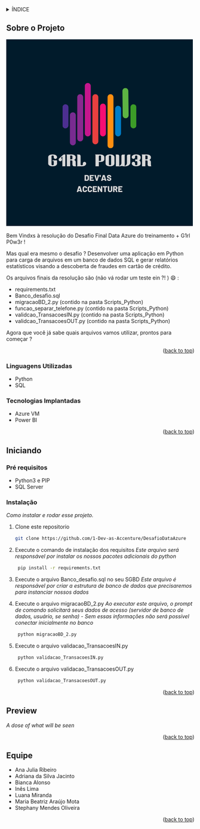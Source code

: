 <div id="top"></div>


<!-- TABLE OF CONTENTS -->
<details>
  <summary>ÍNDICE</summary>
  <ol>
    <li>
      <a href="#about-the-project">Sobre o Projeto</a>
      <ul>
        <li><a href="#built-with">Linguagens Utilizadas</a></li>
      </ul>
      <ul>
        <li><a href="#built-with">Tecnologias Implantadas</a></li>
      </ul>
    </li>
    <li>
      <a href="#getting-started">Iniciando</a>
      <ul>
        <li><a href="#prerequisites">Pré requisitos</a></li>
        <li><a href="#installation">Instalação</a></li>
      </ul>
    </li>
    <li><a href="#Preview">Preview</a></li>
    <li><a href="#contact">Equipe </a></li>
    
  </ol>
</details>

<!-- ABOUT THE PROJECT -->
## Sobre o Projeto

<img src="Documentação\DEVAS.png">

Bem Vindxs à resolução do Desafio Final Data Azure do treinamento + G1rl P0w3r !

Mas qual era mesmo o desafio ? 
Desenvolver uma aplicação em Python para carga de arquivos em um banco de dados SQL e gerar relatórios estatísticos visando a descoberta de fraudes em cartão de crédito.

Os arquivos finais da resolução são (não vá rodar um teste ein ?! ) :smile: :
* requirements.txt
* Banco_desafio.sql
* migracaoBD_2.py (contido na pasta Scripts_Python)
* funcao_separar_telefone.py (contido na pasta Scripts_Python)
* validcao_TransacoesIN.py (contido na pasta Scripts_Python)
* validcao_TransacoesOUT.py (contido na pasta Scripts_Python)

Agora que você já sabe quais arquivos vamos utilizar, prontos para começar ?

<p align="right">(<a href="#top">back to top</a>)</p>

### Linguagens Utilizadas

* Python
* SQL

### Tecnologias Implantadas

* Azure VM 
* Power BI 

<p align="right">(<a href="#top">back to top</a>)</p>



<!-- GETTING STARTED -->
## Iniciando
### Pré requisitos
* Python3 e PIP 
* SQL Server 

### Instalação
_Como instalar e rodar esse projeto._

1. Clone este repositorio 
   ```sh
   git clone https://github.com/1-Dev-as-Accenture/DesafioDataAzure
   ```
2. Execute o comando de instalação dos requisitos
_Este arquivo será responsável por instalar os nossos pacotes adicionais do python_
   ```sh
    pip install -r requirements.txt
   ```
3. Execute o arquivo Banco_desafio.sql no seu SGBD
_Este arquivo é responsável por criar a estrutura de banco de dados que precisaremos para instanciar nossos dados_

4. Execute o arquivo migracaoBD_2.py
_Ao executar este arquivo, o prompt de comando solicitará seus dados de acesso (servidor de banco de dados, usuário, se senha) - Sem essas informações não será possível conectar inicialmente no banco_

   ```sh
    python migracaoBD_2.py
   ``` 
5. Execute o arquivo validacao_TransacoesIN.py
   ```sh
    python validacao_TransacoesIN.py
   ``` 
6. Execute o arquivo validacao_TransacoesOUT.py
   ```sh
    python validacao_TransacoesOUT.py
   ```

<p align="right">(<a href="#top">back to top</a>)</p>

<!-- USAGE EXAMPLES -->
## Preview
_A dose of what will be seen_



<p align="right">(<a href="#top">back to top</a>)</p>

<!-- CONTACT -->
## Equipe 
<!-- [![LinkedIn][linkedin-shield]][linkedin-url] -->

* Ana Julia Ribeiro
* Adriana da Silva Jacinto
* Bianca Alonso
* Inês Lima
* Luana Miranda
* Maria Beatriz Araújo Mota
* Stephany Mendes Oliveira 




<p align="right">(<a href="#top">back to top</a>)</p>

<!-- MARKDOWN LINKS & IMAGES -->
<!-- https://www.markdownguide.org/basic-syntax/#reference-style-links -->
